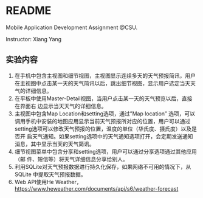 # README

Mobile Application Development Assignment @CSU.

Instructor: Xiang Yang

## 实验内容

1. 在手机中包含主视图和细节视图，主视图显示连续多天的天气预报简讯，用户在主视图中点击某一天的天气简讯以后，跳出细节视图，显示用户选定当天天气的详细信息。
2. 在平板中使用Master-Detail视图，当用户点击某一天的天气预览以后，直接在界面右 边显示当天天气的详细信息。 
3. 主视图中包含Map Location和setting选项，通过”Map location” 选项，可以调用手机中安装的地图应用显示当前天气预报所对应的位置，用户可以通过 setting选项可以修改天气预报的位置，温度的单位（华氏度、摄氏度）以及是否开 启天气通知。如果setting选项中的天气通知选项打开，会定期发送通知消息，其中显示当天的天气简讯。 
4. 细节视图菜单中包含分享和setting选项，用户可以通过分享选项通过其他应用（邮 件、短信等）将天气详细信息分享给别人。
5. 利用SQLite对天气预报数据进行持久化保存，如果网络不可用的情况下，从SQLite 中提取天气预报数据。
6. Web API使用He Weather， https://www.heweather.com/documents/api/s6/weather-forecast